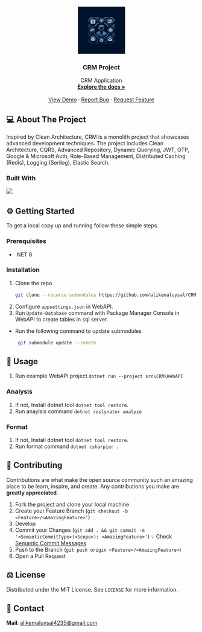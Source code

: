 <p align="center">
  <a href="https://github.com/alikemaluysal/CRM"><img src="./images/logo.jpeg" height="125"></a>
  <h3 align="center">CRM Project
</h3>
  <p align="center">
    CRM Application
    <br />
    <a href="https://github.com/alikemaluysal/CRM"><strong>Explore the docs »</strong></a>
    <br />
    <br />
    <a href="https://github.com/alikemaluysal/CRM">View Demo</a>
    · 
    <a href="https://github.com/alikemaluysal/CRM/issues">Report Bug</a>
    ·
    <a href="https://github.com/alikemaluysal/CRM/discussions">Request Feature</a>
  </p>
</p>

## 💻 About The Project

Inspired by Clean Architecture, CRM is a monolith project that showcases advanced development techniques. The project includes Clean Architecture, CQRS, Advanced Repository, Dynamic Querying, JWT, OTP, Google & Microsoft Auth, Role-Based Management, Distributed Caching (Redis), Logging (Serilog), Elastic Search.

### Built With

[![](https://img.shields.io/badge/.NET%20Core-512BD4?style=for-the-badge&logo=dotnet&logoColor=white)](https://learn.microsoft.com/tr-tr/dotnet/welcome)

## ⚙️ Getting Started

To get a local copy up and running follow these simple steps.

### Prerequisites

- .NET 8

### Installation

1. Clone the repo
   ```sh
   git clone --recurse-submodules https://github.com/alikemaluysal/CRM.git
   ```
2. Configure `appsettings.json` in WebAPI.
3. Run `Update-Database` command with Package Manager Console in WebAPI to create tables in sql server.

- Run the following command to update submodules
  ```sh
   git submodule update --remote
   ```

## 🚀 Usage

1. Run example WebAPI project `dotnet run --project src\CRM\WebAPI`

### Analysis

1. If not, Install dotnet tool `dotnet tool restore`.
2. Run anaylsis command `dotnet roslynator analyze`

### Format

1. If not, Install dotnet tool `dotnet tool restore`.
2. Run format command `dotnet csharpier .`


## 🤝 Contributing

Contributions are what make the open source community such an amazing place to be learn, inspire, and create. Any contributions you make are **greatly appreciated**.

1. Fork the project and clone your local machine
2. Create your Feature Branch (`git checkout -b <Feature>/<AmazingFeature>'`)
3. Develop
4. Commit your Changes (`git add . && git commit -m '<SemanticCommitType>(<Scope>): <AmazingFeature>'`)
   💡 Check [Semantic Commit Messages](./docs/Semantic%20Commit%20Messages.md)
5. Push to the Branch (`git push origin <Feature>/<AmazingFeature>`)
6. Open a Pull Request


## ⚖️ License

Distributed under the MIT License. See `LICENSE` for more information.

## 📧 Contact
**Mail**: alikemaluysal4235@gmail.com

<!-- ## 🙏 Acknowledgements
- []() -->